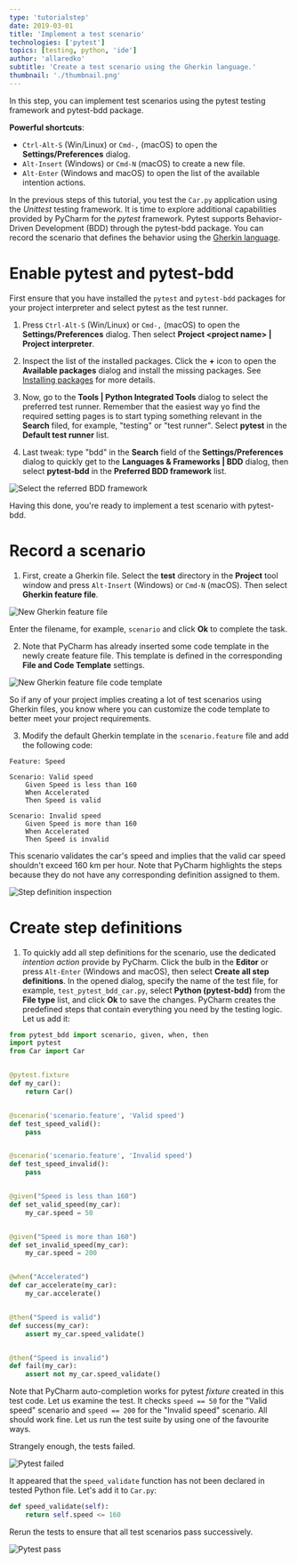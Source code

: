 ```yaml
---
type: 'tutorialstep'
date: 2019-03-01
title: 'Implement a test scenario'
technologies: ['pytest']
topics: [testing, python, 'ide']
author: 'allaredko'
subtitle: 'Create a test scenario using the Gherkin language.'
thumbnail: './thumbnail.png'
---
```


In this step, you can implement test scenarios using the pytest testing framework and pytest-bdd 
package. 

**Powerful shortcuts**: 
- `Ctrl-Alt-S` (Win/Linux) or `Cmd-,` (macOS) to open the **Settings/Preferences** dialog.
- `Alt-Insert` (Windows) or `Cmd-N` (macOS) to create a new file.
- `Alt-Enter` (Windows and macOS) to open the list of the available intention actions.

In the previous steps of this tutorial, you test the `Car.py` application using the _Unittest_
testing framework.
It is time to explore additional capabilities provided by PyCharm for the _pytest_ framework.
Pytest supports Behavior-Driven Development (BDD) through the pytest-bdd package.
You can record the scenario that defines the behavior using the 
<a href="https://docs.cucumber.io/gherkin/reference/" target="_blank">Gherkin language</a>.

# Enable pytest and pytest-bdd
First ensure that you have installed the `pytest` and `pytest-bdd` packages for your project interpreter and select pytest 
as the test runner.

1. Press `Ctrl-Alt-S` (Win/Linux) or `Cmd-,` (macOS) to open the **Settings/Preferences** dialog. Then select 
**Project &lt;project name&gt; | Project interpreter**.

2. Inspect the list of the installed packages. Click the **+** icon to open the **Available packages** dialog and 
install the missing packages. See <a href="" target="_blank">Installing packages</a> for more details.

3. Now, go to the **Tools | Python Integrated Tools** dialog to select the preferred test runner.
Remember that the easiest way yo find the required setting pages is to start typing something relevant in the 
**Search** filed, for example, "testing" or "test runner". Select **pytest** in the **Default test runner** list. 

4. Last tweak: type "bdd" in the **Search** field of the **Settings/Preferences** dialog to quickly get to the 
**Languages & Frameworks | BDD** dialog, then select **pytest-bdd** in the **Preferred BDD framework** list.    

![Select the referred BDD framework](screenshots/test_bdd_framework.png)

Having this done, you're ready to implement a test scenario with pytest-bdd.

# Record a scenario

1. First, create a Gherkin file. Select the **test** directory in the **Project** tool window and press `Alt-Insert` 
(Windows) or `Cmd-N` (macOS). Then select **Gherkin feature file**.

![New Gherkin feature file](screenshots/test_new_gherkin_file.png)

Enter the filename, for example, `scenario` and click **Ok** to complete the task.

2.  Note that PyCharm has already inserted some code template in the newly create feature file. This template is 
defined in the corresponding **File and Code Template** settings. 

![New Gherkin feature file code template](screenshots/test_gherkin_code_template_settings.png)

So if any of your project implies creating a lot of 
test scenarios using Gherkin files, you know where you can customize the code template to better meet your project 
requirements.  

3. Modify the default Gherkin template in the `scenario.feature` file and add the following code:

```gherkin
Feature: Speed

Scenario: Valid speed
    Given Speed is less than 160
    When Accelerated
    Then Speed is valid

Scenario: Invalid speed
    Given Speed is more than 160
    When Accelerated
    Then Speed is invalid
```
  
This scenario validates the car's speed and implies that the valid car speed shouldn't exceed 160 km per hour.
Note that PyCharm highlights the steps because they do not have any corresponding definition assigned to them.

![Step definition inspection](screenshots/test_scenario_step_inspection.png)   

# Create step definitions

1. To quickly add all step definitions for the scenario, use the dedicated _intention action_ provide by PyCharm. Click the
bulb in the **Editor** or press `Alt-Enter` (Windows and macOS), then select **Create all step definitions**.
In the opened dialog, specify the name of the test file, for example, `test_pytest_bdd_car.py`, select 
**Python (pytest-bdd)** from the **File type** list, and click **Ok** to save the changes.
PyCharm creates the predefined steps that contain everything you need by the testing logic.
Let us add it:

```python
from pytest_bdd import scenario, given, when, then
import pytest
from Car import Car


@pytest.fixture
def my_car():
    return Car()


@scenario('scenario.feature', 'Valid speed')
def test_speed_valid():
    pass


@scenario('scenario.feature', 'Invalid speed')
def test_speed_invalid():
    pass


@given("Speed is less than 160")
def set_valid_speed(my_car):
    my_car.speed = 50


@given("Speed is more than 160")
def set_invalid_speed(my_car):
    my_car.speed = 200


@when("Accelerated")
def car_accelerate(my_car):
    my_car.accelerate()


@then("Speed is valid")
def success(my_car):
    assert my_car.speed_validate()


@then("Speed is invalid")
def fail(my_car):
    assert not my_car.speed_validate()
```
  
Note that PyCharm auto-completion works for pytest _fixture_ created in this test code.  Let us examine the test.
It checks `speed == 50` for the "Valid speed" scenario and `speed == 200` for the "Invalid speed" scenario.
All should work fine. Let us run the test suite by using one of the favourite ways.

Strangely enough, the tests failed.

![Pytest failed](screenshots/test_pytest_failed.png)  

It appeared that the `speed_validate` function has not been declared in tested Python file. Let's add it to `Car.py`:

```python
def speed_validate(self):
    return self.speed <= 160
```

Rerun the tests to ensure that all test scenarios pass successively. 

![Pytest pass](screenshots/test_pytest_pass.png)  